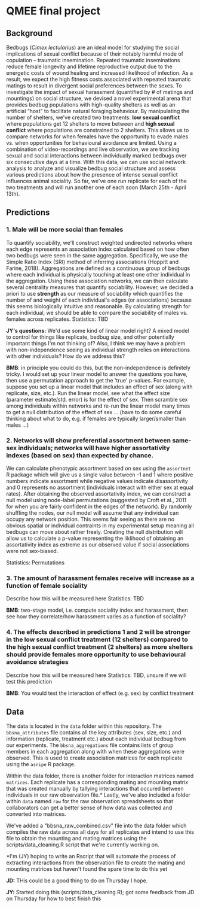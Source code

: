 # QMEE final project

## Background
Bedbugs (_Cimex lectularius_) are an ideal model for studying the social implications of sexual conflict because of their notably harmful mode of copulation – traumatic insemination. Repeated traumatic inseminations reduce female longevity and lifetime reproductive output due to the energetic costs of wound healing and increased likelihood of infection. As a result, we expect the high fitness costs associated with repeated traumatic matings to result in divergent social preferences between the sexes. To investigate the impact of sexual harassment (quantified by # of matings and mountings) on social structure, we devised a novel experimental arena that provides bedbug populations with high-quality shelters as well as an artificial “host” to facilitate natural foraging behaviour. By manipulating the number of shelters, we've created two treatments: **low sexual conflict** where populations get 12 shelters to move between and **high sexual conflict** where populations are constrained to 2 shelters. This allows us to compare networks for when females have the opportunity to evade males vs. when opportunities for behavioural avoidance are limited. Using a combination of video-recordings and live observation, we are tracking sexual and social interactions between individually marked bedbugs over six consecutive  days at a time. With this data, we can use social network analysis to analyze and visualize bedbug social structure and assess various predictions about how the presence of intense sexual conflict influences animal sociality. So far, we've one run replicate for each of the two treatments and will run another one of each soon (March 25th - April 13th). 

## Predictions

### 1.	Male will be more social than females

To quantify sociability, we'll construct weighted undirected networks where each edge represents an association index calculated based on how often two bedbugs were seen in the same aggregation. Specifically, we use the Simple Ratio Index (SRI) method of inferring associations (Hoppitt and Farine, 2018). Aggregations are defined as a continuous group of bedbugs where each individual is physically touching at least one other individual in the aggregation. Using these association networks, we can then calculate several centrality measures that quantify sociability. However, we decided a priori to use **strength** as our measure of sociability which quantifies the number of and weight of each individual's edges (or associations) because this seems biologically intuitive and reasonable. By calculating strength for each individual, we should be able to compare the sociability of males vs. females across replicates. 
Statistics: TBD

**JY's questions:** We'd use some kind of linear model right? A mixed model to control for things like replicate, bedbug size, and other potentially important things I'm not thinking of? Also, I think we may have a problem with non-independence seeing as individual strength relies on interactions with other individuals? How do we address this? 

**BMB**: in principle you could do this, but the non-independence is definitely tricky.  I would set up your linear model to answer the questions you have, then use a permutation approach to get the 'true' p-values. For example, suppose you set up a linear model that includes an effect of sex (along with replicate, size, etc.).  Run the linear model, see what the effect size (parameter estimate/std. error) is for the effect of sex.  Then scramble sex among individuals within networks and re-run the linear model many times to get a null distribution of the effect of sex ... (have to do some careful thinking about what to do, e.g. if females are typically larger/smaller than males ...)

### 2.	Networks will show preferential assortment between same-sex individuals; networks will have higher assortativity indexes (based on sex) than expected by chance. 
We can calculate phenotypic assortment based on sex using the `assortnet` R package which will give us a single value between -1 and 1 where positive numbers indicate assortment while negative values indicate disassortivity and 0 represents no assortment (individuals interact with either sex at equal rates). After obtaining the observed assortativity index, we can construct a null model using node-label permutations (suggested by Croft et al., 2011 for when you are fairly confident in the edges of the network). By randomly shuffling the nodes, our null model will assume that any individual can occupy any network position. This seems fair seeing as there are no obvious spatial or individual contraints in my experimental setup meaning all bedbugs can move about rather freely. Creating the null distribution will allow us to calculate a p-value representing the liklihood of obtaining an assortativity index as extreme as our observed value if social associations were not sex-biased. 

Statistics: Permutations

### 3.	The amount of harassment females receive will increase as a function of female sociality 
Describe how this will be measured here
Statistics: TBD

**BMB**: two-stage model, i.e. compute sociality index and harassment, then see how they correlate/how harassment varies as a function of sociality?

### 4.  The effects described in predictions 1 and 2 will be stronger in the low sexual conflict treatment (12 shelters) compared to the high sexual conflict treatment (2 shelters) as more shelters should provide females more opportunity to use behavioural avoidance strategies
Describe how this will be measured here
Statistics: TBD, unsure if we will test this prediction

**BMB**: You would test the interaction of effect (e.g. sex) by conflict treatment

## Data

The data is located in the `data` folder within this repository. The `bbsna_attributes` file contains all the key attributes (sex, size, etc.) and information (replicate, treatment etc.) about each individual bedbug from our experiments. The `bbsna_aggregations` file contains lists of group members in each aggregation along with when these aggregations were observed. This is used to create association matrices for each replicate using the `asnipe` R package. 

Within the data folder, there is another folder for interaction matrices named `matrices`. Each replicate has a corresponding mating and mounting matrix that was created manually by tallying interactions that occured between individuals in our raw observation file.* Lastly, we've also included a folder within `data` named `raw` for the raw observation spreadsheets so that collaborators can get a better sense of how data was collected and converted into matrices.

We've added a "bbsna_raw_combined.csv" file into the data folder which compiles the raw data across all days for all replicates and intend to use this file to obtain the mounting and mating matrices using the scripts/data_cleaning.R script that we're currently working on. 

*I'm (JY) hoping to write an Rscript that will automate the process of extracting interactions from the observation file to create the mating and mounting matrices but haven't found the spare time to do this yet

**JD:** THis could be a good thing to do on Thursday I hope.

**JY:** Started doing this (scripts/data_cleaning.R); got some feedback from JD on Thursday for how to best finish this
